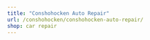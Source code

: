 ```yaml
---
title: "Conshohocken Auto Repair"
url: /conshohocken/conshohocken-auto-repair/
shop: car repair
---
```


